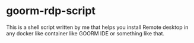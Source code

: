 # goorm-rdp-script
This is a shell script written by me that helps you install Remote desktop in any docker like container like GOORM IDE or something like that.
